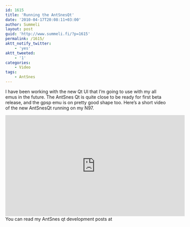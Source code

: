 ```yaml
---
id: 1615
title: 'Running the AntSnesQt'
date: '2010-04-17T20:08:11+03:00'
author: Summeli
layout: post
guid: 'http://www.summeli.fi/?p=1615'
permalink: /1615/
aktt_notify_twitter:
    - 'yes'
aktt_tweeted:
    - '1'
categories:
    - Video
tags:
    - AntSnes
---
```


I have been working with the new Qt UI that I’m going to use with my all emus in the future. The AntSnes Qt is quite close to be ready for first beta release, and the gpsp emu is on pretty good shape too. Here’s a short video of the new AntSnesQt running on my N97.  
<iframe allow="accelerometer; autoplay; encrypted-media; gyroscope; picture-in-picture" allowfullscreen="" frameborder="0" height="315" loading="lazy" src="https://www.youtube.com/embed/uNgq4DFXJC0" width="560"></iframe>  
You can read my AntSnes qt development posts at <http://www.summeli.com/?tag=antsnesqtdev>